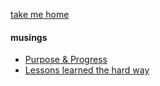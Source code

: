 [take me home](/index.md)  
  
  
#### musings

- [Purpose & Progress](/musings/purpose.md)
- [Lessons learned the hard way](/musings/hard_learnings.md)

